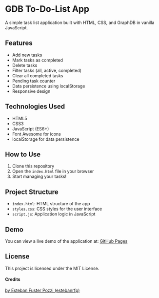 # GDB To-Do-List App

A simple task list application built with HTML, CSS, and GraphDB in vanilla JavaScript.

## Features

- Add new tasks
- Mark tasks as completed
- Delete tasks
- Filter tasks (all, active, completed)
- Clear all completed tasks
- Pending task counter
- Data persistence using localStorage
- Responsive design

## Technologies Used

- HTML5
- CSS3
- JavaScript (ES6+)
- Font Awesome for icons
- localStorage for data persistence

## How to Use

1. Clone this repository
2. Open the `index.html` file in your browser
3. Start managing your tasks!

## Project Structure

- `index.html`: HTML structure of the app
- `styles.css`: CSS styles for the user interface
- `script.js`: Application logic in JavaScript

## Demo

You can view a live demo of the application at: [GitHub Pages](https://estebanrfp.github.io/To-Do-list/)

## License

This project is licensed under the MIT License.

#### Credits
[by Esteban Fuster Pozzi (estebanrfp)](https://github.com/estebanrfp)
